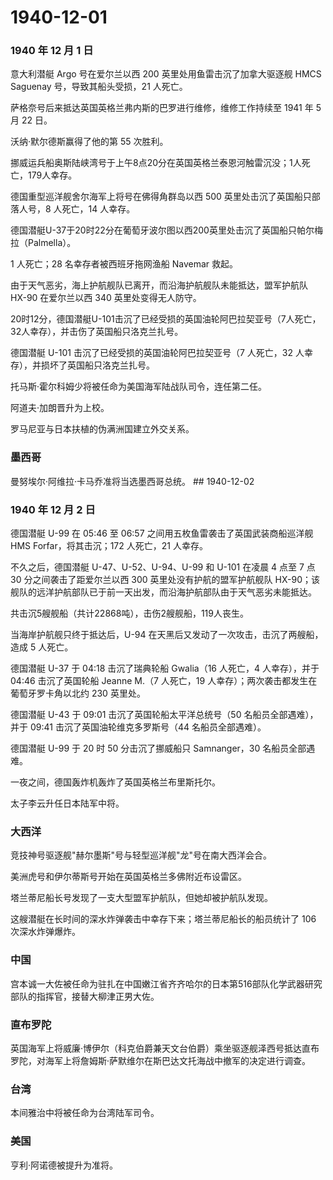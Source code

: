 # 1940-12-01

### 1940 年 12 月 1 日

意大利潜艇 Argo 号在爱尔兰以西 200 英里处用鱼雷击沉了加拿大驱逐舰 HMCS
Saguenay 号，导致其船头受损，21 人死亡。

萨格奈号后来抵达英国英格兰弗内斯的巴罗进行维修，维修工作持续至 1941 年 5
月 22 日。

沃纳·默尔德斯赢得了他的第 55 次胜利。

挪威运兵船奥斯陆峡湾号于上午8点20分在英国英格兰泰恩河触雷沉没；1人死亡，179人幸存。

德国重型巡洋舰舍尔海军上将号在佛得角群岛以西 500
英里处击沉了英国船只部落人号，8 人死亡，14 人幸存。

德国潜艇U-37于20时22分在葡萄牙波尔图以西200英里处击沉了英国船只帕尔梅拉（Palmella）。

1 人死亡；28 名幸存者被西班牙拖网渔船 Navemar 救起。

由于天气恶劣，海上护航舰队已离开，而沿海护航舰队未能抵达，盟军护航队
HX-90 在爱尔兰以西 340 英里处变得无人防守。

20时12分，德国潜艇U-101击沉了已经受损的英国油轮阿巴拉契亚号（7人死亡，32人幸存），并击伤了英国船只洛克兰扎号。

德国潜艇 U-101 击沉了已经受损的英国油轮阿巴拉契亚号（7 人死亡，32
人幸存），并损坏了英国船只洛克兰扎号。

托马斯·霍尔科姆少将被任命为美国海军陆战队司令，连任第二任。

阿道夫·加朗晋升为上校。

罗马尼亚与日本扶植的伪满洲国建立外交关系。

### 墨西哥

曼努埃尔·阿维拉·卡马乔准将当选墨西哥总统。 \## 1940-12-02

### 1940 年 12 月 2 日

德国潜艇 U-99 在 05:46 至 06:57 之间用五枚鱼雷袭击了英国武装商船巡洋舰
HMS Forfar，将其击沉；172 人死亡，21 人幸存。

不久之后，德国潜艇 U-47、U-52、U-94、U-99 和 U-101 在凌晨 4 点至 7 点 30
分之间袭击了距爱尔兰以西 300 英里处没有护航的盟军护航舰队
HX-90；该舰队的远洋护航部队已于前一天出发，而沿海护航部队由于天气恶劣未能抵达。

共击沉5艘舰船（共计22868吨），击伤2艘舰船，119人丧生。

当海岸护航舰只终于抵达后，U-94
在天黑后又发动了一次攻击，击沉了两艘船，造成 5 人死亡。

德国潜艇 U-37 于 04:18 击沉了瑞典轮船 Gwalia（16 人死亡，4
人幸存），并于 04:46 击沉了英国轮船 Jeanne M.（7 人死亡，19
人幸存）；两次袭击都发生在葡萄牙罗卡角以北约 230 英里处。

德国潜艇 U-43 于 09:01 击沉了英国轮船太平洋总统号（50
名船员全部遇难），并于 09:41 击沉了英国油轮维克多罗斯号（44
名船员全部遇难）。

德国潜艇 U-99 于 20 时 50 分击沉了挪威船只 Samnanger，30
名船员全部遇难。

一夜之间，德国轰炸机轰炸了英国英格兰布里斯托尔。

太子李云升任日本陆军中将。

### 大西洋

竞技神号驱逐舰"赫尔墨斯"号与轻型巡洋舰"龙"号在南大西洋会合。

美洲虎号和伊尔蒂斯号开始在英国英格兰多佛附近布设雷区。

塔兰蒂尼船长号发现了一支大型盟军护航队，但她却被护航队发现。

这艘潜艇在长时间的深水炸弹袭击中幸存下来；塔兰蒂尼船长的船员统计了 106
次深水炸弹爆炸。

### 中国

宫本诚一大佐被任命为驻扎在中国嫩江省齐齐哈尔的日本第516部队化学武器研究部队的指挥官，接替大柳津正男大佐。

### 直布罗陀

英国海军上将威廉·博伊尔（科克伯爵兼天文台伯爵）乘坐驱逐舰泽西号抵达直布罗陀，对海军上将詹姆斯·萨默维尔在斯巴达文托海战中撤军的决定进行调查。

### 台湾

本间雅治中将被任命为台湾陆军司令。

### 美国

亨利·阿诺德被提升为准将。